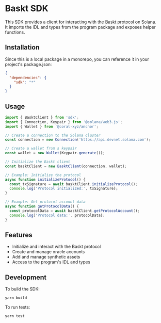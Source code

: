 # Baskt SDK

This SDK provides a client for interacting with the Baskt protocol on Solana. It imports the IDL and types from the program package and exposes helper functions.

## Installation

Since this is a local package in a monorepo, you can reference it in your project's package.json:

```json
{
  "dependencies": {
    "sdk": "*"
  }
}
```

## Usage

```typescript
import { BasktClient } from 'sdk';
import { Connection, Keypair } from '@solana/web3.js';
import { Wallet } from '@coral-xyz/anchor';

// Create a connection to the Solana cluster
const connection = new Connection('https://api.devnet.solana.com');

// Create a wallet from a keypair
const wallet = new Wallet(Keypair.generate());

// Initialize the Baskt client
const basktClient = new BasktClient(connection, wallet);

// Example: Initialize the protocol
async function initializeProtocol() {
  const txSignature = await basktClient.initializeProtocol();
  console.log('Protocol initialized:', txSignature);
}

// Example: Get protocol account data
async function getProtocolData() {
  const protocolData = await basktClient.getProtocolAccount();
  console.log('Protocol data:', protocolData);
}
```

## Features

- Initialize and interact with the Baskt protocol
- Create and manage oracle accounts
- Add and manage synthetic assets
- Access to the program's IDL and types

## Development

To build the SDK:

```bash
yarn build
```

To run tests:

```bash
yarn test
```
